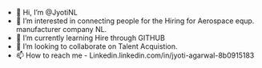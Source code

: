 - 👋 Hi, I’m @JyotiNL
- 👀 I’m interested in connecting people for the Hiring for  Aerospace equp. manufacturer company NL.
- 🌱 I’m currently learning Hire through GITHUB
- 💞️ I’m looking to collaborate on Talent Acquistion.
- 📫 How to reach me - Linkedin.linkedin.com/in/jyoti-agarwal-8b0915183

<!---
JyotiNL/JyotiNL is a ✨ special ✨ repository because its `README.md` (this file) appears on your GitHub profile.
You can click the Preview link to take a look at your changes.
--->
